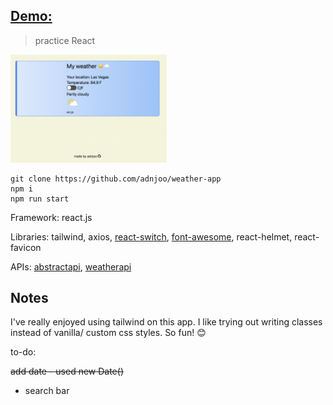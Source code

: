## [Demo:](https://adnjoo.github.io/weather-app/)

> practice React

<a href='https://adnjoo.github.io/weather-app/'><img src='./scrn1.png' width='250px'></a>

```
git clone https://github.com/adnjoo/weather-app
npm i
npm run start
```

Framework: react.js

Libraries: tailwind, axios, [react-switch](https://www.npmjs.com/package/react-switch), [font-awesome](https://fontawesome.com/), react-helmet, react-favicon

APIs: [abstractapi](https://www.abstractapi.com/), [weatherapi](https://www.weatherapi.com/)

## Notes

I've really enjoyed using tailwind on this app. I like trying out writing classes instead of vanilla/ custom css styles. So fun! 😊

to-do:

~~add date - used new Date()~~

- search bar

